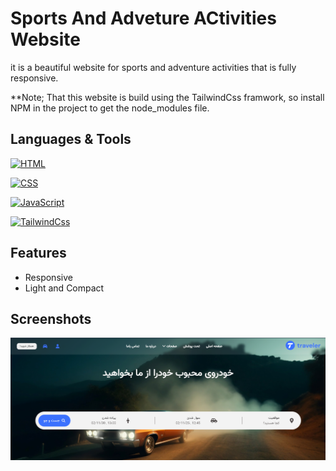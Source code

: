 
# Sports And Adveture ACtivities Website

it is a beautiful website for sports and adventure activities that is fully responsive.

**Note; That this website is build using the TailwindCss framwork, so install NPM in the project to get the node_modules file.
## Languages & Tools


[![HTML](https://img.shields.io/badge/HTML5-E34F26?style=for-the-badge&logo=html5&logoColor=white)](https://www.w3schools.com/html/) 

[![CSS](https://img.shields.io/badge/CSS3-1572B6?style=for-the-badge&logo=css3&logoColor=white)](https://www.w3schools.com/css/)

[![JavaScript](https://img.shields.io/badge/JavaScript-323330?style=for-the-badge&logo=javascript&logoColor=F7DF1E)](https://jquery.com/)

[![TailwindCss](https://img.shields.io/badge/Tailwind_CSS-38B2AC?style=for-the-badge&logo=tailwind-css&logoColor=white)](https://jquery.com/)
## Features

- Responsive
- Light and Compact



## Screenshots

![App Screenshot](https://github.com/RezaSoofian/Persian-RentCar-website/blob/master/RM.1.png)

